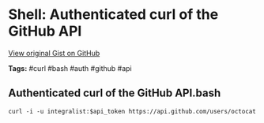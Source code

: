 # Shell: Authenticated curl of the GitHub API 

[View original Gist on GitHub](https://gist.github.com/Integralist/be89a373655fc00f50adcfea04dc9525)

**Tags:** #curl #bash #auth #github #api

## Authenticated curl of the GitHub API.bash

```shell
curl -i -u integralist:$api_token https://api.github.com/users/octocat 
```

